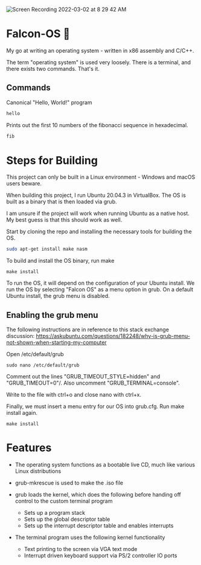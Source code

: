 
![Screen Recording 2022-03-02 at 8 29 42 AM](https://user-images.githubusercontent.com/38915815/156371295-d5505f12-caea-42b8-a043-93c5b217eed9.gif)

# Falcon-OS 🦅 
My go at writing an operating system - written in x86 assembly and C/C++.

The term "operating system" is used very loosely. There is a terminal, and there exists two commands. That's it.

## Commands
Canonical "Hello, World!" program

```bash
hello
```
Prints out the first 10 numbers of the fibonacci sequence in hexadecimal. 

```bash
fib
```

# Steps for Building

This project can only be built in a Linux environment - Windows and macOS users beware.

When building this project, I run Ubuntu 20.04.3 in VirtualBox. The OS is built as a binary that is then loaded via grub. 

I am unsure if the project will work when running Ubuntu as a native host. My best guess is that this should work as well.

Start by cloning the repo and installing the necessary tools for building the OS.

```bash
sudo apt-get install make nasm
```

To build and install the OS binary, run make

```
make install
```

To run the OS, it will depend on the configuration of your Ubuntu install. We run the OS by selecting "Falcon OS" as a menu option in grub. On a default Ubuntu install, the grub menu is disabled.

## Enabling the grub menu

The following instructions are in reference to this stack exchange discussion: https://askubuntu.com/questions/182248/why-is-grub-menu-not-shown-when-starting-my-computer


Open /etc/default/grub

```
sudo nano /etc/default/grub
```

Comment out the lines "GRUB_TIMEOUT_STYLE=hidden" and "GRUB_TIMEOUT=0"/. Also uncomment "GRUB_TERMINAL=console".

Write to the file with ctrl+o and close nano with ctrl+x.

Finally, we must insert a menu entry for our OS into grub.cfg. Run make install again.

```
make install
```

# Features

- The operating system functions as a bootable live CD, much like various Linux distributions 
- grub-mkrescue is used to make the .iso file
- grub loads the kernel, which does the following before handing off control to the custom terminal program
  - Sets up a program stack
  - Sets up the global descriptor table
  - Sets up the interrupt descriptor table and enables interrupts

- The terminal program uses the following kernel functionality
  - Text printing to the screen via VGA text mode
  - Interrupt driven keyboard support via PS/2 controller IO ports
  


